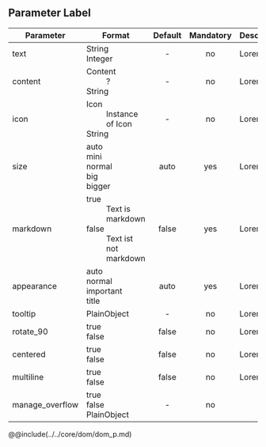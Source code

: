 ## Parameter Label

|	Parameter			|			Format			|	Default					|	Mandatory	|	Description				| 
|		---				|			---				|	:---:					|	:---:		|		---					|
|	text	|	<dt>String<dt>Integer	| - | no	|	Lorem	|
|	content	|	<dt>Content<dd>?<dt>String	|	-	|	no	| Lorem	|
|	icon	|	<dt>Icon<dd>Instance of Icon<dt>String	| - | no | Lorem	|
|	size	|	<dt>auto<dt>mini<dt>normal<dt>big<dt>bigger	|	auto	|	yes	|	Lorem	|
|	markdown	|	<dt>true<dd>Text is markdown<dt>false<dd>Text ist not markdown	|	false	|	yes	|	Lorem	|
|	appearance	|	<dt>auto<dt>normal<dt>important<dt>title	|	auto	|	yes	|	Lorem	|
|	tooltip	|	<dt>PlainObject	|	-	|	no	|	Lorem	|
|	rotate_90	|	<dt>true<dd><dt>false<dd>	|	false	|	no	|	Lorem	|
|	centered	|	<dt>true<dd><dt>false<dd>	|	false	|	no	|	Lorem	|
|	multiline	|	<dt>true<dd><dt>false<dd>	|	false	|	no	|	Lorem	|
|	manage_overflow	|	<dt>true<dd><dt>false<dd><dt>PlainObject	|	-	|	no	|	&nbsp;	|


@@include(../../core/dom/dom_p.md)